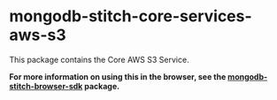 # mongodb-stitch-core-services-aws-s3

This package contains the Core AWS S3 Service.

**For more information on using this in the browser, see the [mongodb-stitch-browser-sdk](https://www.npmjs.com/package/mongodb-stitch-browser-sdk) package.**